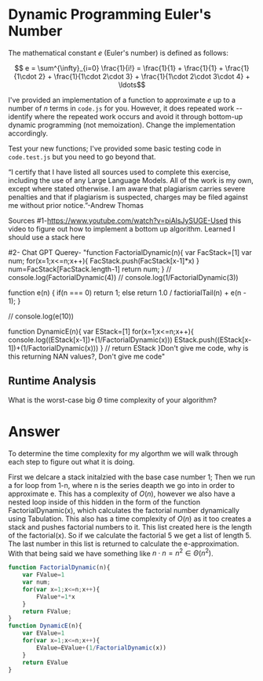 # Dynamic Programming Euler's Number

The mathematical constant $e$ (Euler's number) is defined as follows:

$$ e = \sum^{\infty}_{i=0} \frac{1}{i!} = \frac{1}{1} + \frac{1}{1} +
\frac{1}{1\cdot 2} + \frac{1}{1\cdot 2\cdot 3} + \frac{1}{1\cdot 2\cdot 3\cdot
4} + \ldots$$

I've provided an implementation of a function to approximate $e$ up to a number
of $n$ terms in `code.js` for you. However, it does repeated work -- identify
where the repeated work occurs and avoid it through bottom-up dynamic
programming (not memoization). Change the implementation accordingly.

Test your new functions; I've provided some basic testing code in `code.test.js`
but you need to go beyond that.

“I certify that I have listed all sources used to complete this exercise, including the use
of any Large Language Models. All of the work is my own, except where stated
otherwise. I am aware that plagiarism carries severe penalties and that if plagiarism is
suspected, charges may be filed against me without prior notice.”-Andrew Thomas

Sources
#1-https://www.youtube.com/watch?v=piAlsJySUGE-Used this video to figure out how to implement a bottom up algorithm. Learned I should use a stack here

#2- Chat GPT Querey- "function FactorialDynamic(n){
    var FacStack=[1]
    var num;
    for(x=1;x<=n;x++){
        FacStack.push(FacStack[x-1]*x)
    }
    num=FacStack[FacStack.length-1]
    return num;
}
// console.log(FactorialDynamic(4))
// console.log(1/FactorialDynamic(3))

function e(n) {
    if(n === 0) return 1;
    else return 1.0 / factiorialTail(n) + e(n - 1);
}

// console.log(e(10))

function DynamicE(n){
    var EStack=[1]
    for(x=1;x<=n;x++){
       console.log((EStack[x-1])+(1/FactorialDynamic(x)))
        EStack.push((EStack[x-1])+(1/FactorialDynamic(x)))
    }
    // return EStack
}Don't give me code, why is this returning NAN values?, Don't give me code"

## Runtime Analysis

What is the worst-case big $\Theta$ time complexity of your algorithm?

# Answer

To determine the time complexity for my algorthm we will walk through each step to figure out what it is doing.

First we delcare a stack initalzied with the base case number 1;
Then we run a for loop from 1-n, where n is the series deapth we go into in order to approximate e. This has a complexity of $O(n)$, however we also have a nested loop inside of this hidden in the form of the function FactorialDynamic(x), which calculates the factorial number dynamically using Tabulation. This also has a time complexity of $O(n)$ as it too creates a stack and pushes factorial numbers to it. This list created here is the length of the factorial(x). So if we calculate the factorial 5 we get a list of length 5. The last number in this list is returned to calculate the e-approximation. With that being said we have something like $n\cdot n=n^2\in \Theta(n^2)$.

```Javascript
function FactorialDynamic(n){
    var FValue=1
    var num;
    for(var x=1;x<=n;x++){
        FValue*=1*x
    }
    return FValue;
}
function DynamicE(n){
    var EValue=1
    for(var x=1;x<=n;x++){
        EValue=EValue+(1/FactorialDynamic(x))
    }
    return EValue
}
```
